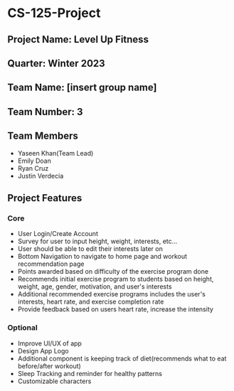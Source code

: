 # CS-125-Project
## Project Name: Level Up Fitness
## Quarter: Winter 2023
## Team Name: [insert group name]
## Team Number: 3
## Team Members
- Yaseen Khan(Team Lead)
- Emily Doan
- Ryan Cruz
- Justin Verdecia


## Project Features
### Core 
- User Login/Create Account 
- Survey for user to input height, weight, interests, etc...
- User should be able to edit their interests later on
- Bottom Navigation to navigate to home page and workout recommendation 
page 
- Points awarded based on difficulty of the exercise program done
- Recommends initial exercise program to students based on height, weight, 
age, gender, motivation, and user's interests
- Additional recommended exercise programs includes the user's interests, 
heart rate, and exercise completion rate
- Provide feedback based on users heart rate, increase the intensity


### Optional
- Improve UI/UX of app
- Design App Logo
- Additional component is keeping track of diet(recommends what to eat 
before/after workout)
- Sleep Tracking and reminder for healthy patterns
- Customizable characters
